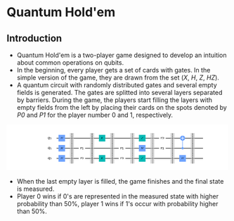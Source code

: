 # Quantum Hold'em

## Introduction
- Quantum Hold'em is a two-player game designed to develop an intuition about common operations on qubits.
- In the beginning, every player gets a set of cards with gates. In the simple version of the game, they are drawn from the set (_X_, _H_, _Z_, _HZ_).
- A quantum circuit with randomly distributed gates and several empty fields is generated. The gates are splitted into several layers separated by barriers. During the game, the players start filling the layers with empty fields from the left by placing their cards on the spots denoted by _P0_ and _P1_ for the player number 0 and 1, respectively.

![picture](./circuit_example.png)

- When the last empty layer is filled, the game finishes and the final state is measured.
- Player 0 wins if 0's are represented in the measured state with higher probability than 50%, player 1 wins if 1's occur with probability higher than 50%.
